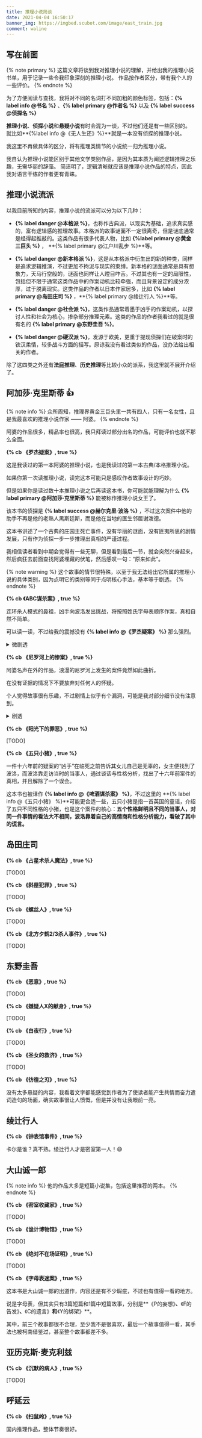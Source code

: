 ```yaml
---
title: 推理小说简谈
date: 2021-04-04 16:50:17
banner_img: https://imgbed.scubot.com/image/east_train.jpg
comment: waline
---
```


## 写在前面

{% note primary %}
这篇文章将谈到我对推理小说的理解，并给出我的推理小说书单，用于记录一些令我印象深刻的推理小说。
作品按作者区分，带有我个人的一些评价。
{% endnote %}

为了方便阅读与查找，我将对不同的名词打不同加粗的颜色标签，包括：**{% label info @书名 %}** 、**{% label primary @作者名 %}** 以及 **{% label success @侦探名 %}**


**推理小说**、**侦探小说**和**悬疑小说**有时会混为一谈，不过他们还是有一些区别的。
就比如**{%label info @《无人生还》%}**就是一本没有侦探的推理小说。

我这里不再做具体的区分，将有推理类情节的小说统一归为推理小说。


我自认为推理小说能区别于其他文学类别作品，是因为其本质为阐述逻辑推理之乐趣，无需华丽的辞藻。
简洁明了，逻辑清晰就应该是推理小说作品的特点，因此我对语言干练的作者更有青睐。

## 推理小说流派

以我目前所知的内容，推理小说的流派可以分为以下几种：

- **{% label danger @本格派 %}**，也称作古典派，以现实为基础，追求真实感的，富有逻辑感的推理故事。本格派的故事谜面不一定很离奇，但是谜底通常是经得起推敲的。这类作品有很多代表人物，比如 **{%label primary @黄金三巨头 %}** ， **{% label primary @江户川乱步 %}**等。

- **{% label danger @新本格派 %}**，这是从本格派中衍生出的新的种类，同样是追求逻辑推演，不过更加不拘泥与现实的束缚。新本格的谜面通常是具有想象力，天马行空般的，谜面也同样让人瞠目咋舌。不过其也有一定的局限性，包括但不限于通常这类作品中的作案动机比较牵强，而且背景设定的成分浓厚，过于脱离现实。这类作品的作者以日本作家居多，比如 **{% label primary @岛田庄司 %}** ，**{% label primary @绫辻行人 %}**等。

- **{% label danger @社会派 %}**，这类作品通常着墨于凶手的作案动机，以探讨人性和社会为核心，掺杂部分推理元素。这类的作品的作者我看过的就是很有名的 **{% label primary @东野圭吾 %}**。

- **{% label danger @硬汉派 %}**，发源于欧美，更重于提现侦探们在破案时的铁汉柔情，较多战斗方面的描写。原谅我没有看过类似的作品，没办法给出相关的作者。

除了这四类之外还有**法庭推理**、**历史推理**等比较小众的派系，我这里就不展开介绍了。


## 阿加莎·克里斯蒂 :thumbsup:

{% note info %}
众所周知，推理界黄金三巨头里一共有四人，只有一名女性，且是我最喜欢的推理小说作家 —— 阿婆。
{% endnote %}

阿婆的作品很多，精品率也很高，我只拜读过部分出名的作品，可能评价也就不那么全面。


**{% cb 《罗杰疑案》, true %}**

这是我读过的第一本阿婆的推理小说，也是我读过的第一本古典/本格推理小说。

如果你第一次读推理小说，读完这本可能只是感叹作者故事设计的巧妙。

但是如果你是读过数十本推理小说之后再读这本书，你可能就能理解为什么 **{% label primary @阿加莎·克里斯蒂 %}** 能被称作推理小说女王了。

该本书的侦探是 **{% label success @赫尔克里·波洛 %}** ，不过这次案件中他的助手不再是他的老熟人黑斯廷斯，而是他在当地的医生邻居谢泼德。

这本书讲述了一个古典的庄园主死亡事件，没有华丽的谜面，没有匪夷所思的剧情发展，只有作为侦探一步一步推理出真相的严谨过程。


我相信读者看到中期会觉得有一些无聊，但是看到最后一节，就会突然兴奋起来，然后疯狂去前面查找阿婆埋藏的伏笔，然后感叹一句：“原来如此”。

{% note warning %}
这个故事的情节很特殊，以至于我无法给出它所属的推理小说的具体类别，因为点明它的类别等同于点明核心手法，基本等于剧透。
{% endnote %}

**{% cb 《ABC谋杀案》, true %}**

连环杀人模式的鼻祖，凶手向波洛发出挑战，将按照姓氏字母表顺序作案，真相自然不简单。

可以读一读，不过给我的震撼没有 **{% label info @《罗杰疑案》 %}** 那么强烈。

<details>
<summary>微剧透</summary>

{% note danger %}
我记着在名侦探柯南中有类似的手法，不过显然是借鉴这本书的。
{% endnote %}

</details>


**{% cb 《尼罗河上的惨案》, true %}**

阿婆名声在外的作品，浪漫的尼罗河上发生的案件竟然如此曲折。

在没有证据的情况下不要放弃对任何人的怀疑。

个人觉得故事很有乐趣，不过剧情上似乎有个漏洞，可能是我对部分细节没有注意到。

<details>
<summary>剧透</summary>

{% note danger %}

在此以读者阅读过原著为前提。
如果杰奎琳当时开的那枪是故意放空的话，那么船上应该会有子弹击中的痕迹。那么男主开第二枪的时候船上将会有两颗子弹的痕迹。
但是书中并没有提及对子弹痕迹个数的探讨，而这一点应该是其作案手法的核心。

{% endnote %}

</details>


**{% cb 《阳光下的罪恶》, true %}**

[TODO]


**{% cb 《五只小猪》, true %}**

一件十六年前的疑案的“凶手”在临死之前告诉其女儿自己是无辜的，女主便找到了波洛，而波洛靠走访当时的当事人，通过谈话与性格分析，找出了十六年前案件的真相，并且解除了一个误会。

这本书也被译作 **{% label info @《啤酒谋杀案》 %}**，不过这里的 **{% label info @《五只小猪》 %}**可能更合适一些，五只小猪是指一首英国的童谣，介绍了五只不同性格的小猪，也是这个案件的核心：**五个性格鲜明且不同的当事人，对同一件事情的看法大不相同，波洛靠着自己的高情商和性格分析能力，看破了其中的谎言。**


## 岛田庄司

**{% cb 《占星术杀人魔法》, true %}**

[TODO]


**{% cb 《斜屋犯罪》, true %}**

[TODO]


**{% cb 《螺丝人》, true %}**

[TODO]


**{% cb 《北方夕鹤2/3杀人事件》, true %}**

[TODO]


## 东野圭吾

**{% cb 《恶意》, true %}**

[TODO]


**{% cb 《嫌疑人X的献身》, true %}**

[TODO]


**{% cb 《白夜行》, true %}**

[TODO]


**{% cb 《圣女的救济》, true %}**

[TODO]

**{% cb 《彷徨之刃》, true %}**

没有太多悬疑的内容，我看着文字都能感觉到作者为了使读者能产生共情而奋力遣词造句的场面，确实故事很让人愤慨，但是并没有让我眼前一亮。

## 绫辻行人

**{% cb 《钟表馆事件》, true %}**

卡尔是谁？真不熟。绫辻行人才是密室第一人！:sweat_smile:

## 大山诚一郎

{% note info %}
他的作品大多是短篇小说集，包括这里推荐的两本。
{% endnote %}

**{% cb 《密室收藏家》, true %}**

[TODO]


**{% cb 《诡计博物馆》, true %}**

[TODO]

**{% cb 《绝对不在场证明》, true %}**

[TODO]

**{% cb 《字母表迷案》, true %}**

这本书是大山诚一郎的出道作，内容还是有不少瑕疵，不过也有值得一看的地方。

说是字母表，但其实只有3篇短篇和1篇中短篇故事，分别是**《P的妄想》**、**《F的告发》**、**《C的遗言》**和**《Y的绑架》**。

其中，前三个故事都很不合理，至少我不是很喜欢，最后一个故事值得一看，其手法也被柯南借鉴过，甚至整个故事都差不多。

## 亚历克斯·麦克利兹

**{% cb 《沉默的病人》, true %}**

[TODO]

## 呼延云

**{% cb 《扫鼠岭》, true %}**

国内推理作品，整体节奏很好。

[^1]: 也称黄金三大家，指在1914-1943，推理小说黄金时代最为耀眼的推理小说作家，分别为： **{% label primary @约翰·迪克森·卡尔（美）%}** 、**{% label primary @埃勒里·奎因（美）%}** 和 **{% label primary @阿加莎·克里斯蒂（英）%}**。其中埃勒里·奎因是兄弟两人共用的笔名，所以推理界黄金三巨头一共有四个人。

[^2]: **{% label success @赫尔克里·波洛（Hercule Poirot）%}** 是阿加莎·克里斯蒂笔下的比利时侦探，因其讲法语，经常被误认为法国人。他的性格独特，对待事物一丝不苟。擅长性格分析（在 **{% label info @《五只小猪》%}** 中有体现）。首次登场于 **{% label info @《斯泰尔斯庄园奇案》%}** ，在最后一案 **{%label info @《帷幕》 %}** 中去世，其死讯当时被《纽约时报》以头版发布。